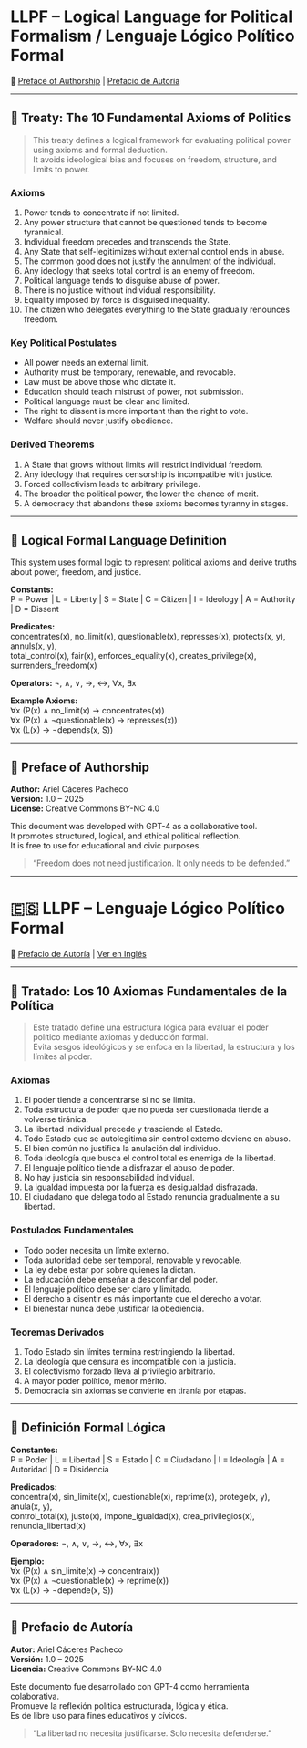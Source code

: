 # LLPF – Logical Language for Political Formalism / Lenguaje Lógico Político Formal

📜 [Preface of Authorship](#preface-of-authorship) | [Prefacio de Autoría](#prefacio-de-autoría)

---

## 🧠 Treaty: The 10 Fundamental Axioms of Politics

> This treaty defines a logical framework for evaluating political power using axioms and formal deduction.  
> It avoids ideological bias and focuses on freedom, structure, and limits to power.

### Axioms
1. Power tends to concentrate if not limited.  
2. Any power structure that cannot be questioned tends to become tyrannical.  
3. Individual freedom precedes and transcends the State.  
4. Any State that self-legitimizes without external control ends in abuse.  
5. The common good does not justify the annulment of the individual.  
6. Any ideology that seeks total control is an enemy of freedom.  
7. Political language tends to disguise abuse of power.  
8. There is no justice without individual responsibility.  
9. Equality imposed by force is disguised inequality.  
10. The citizen who delegates everything to the State gradually renounces freedom.

### Key Political Postulates
- All power needs an external limit.  
- Authority must be temporary, renewable, and revocable.  
- Law must be above those who dictate it.  
- Education should teach mistrust of power, not submission.  
- Political language must be clear and limited.  
- The right to dissent is more important than the right to vote.  
- Welfare should never justify obedience.

### Derived Theorems
1. A State that grows without limits will restrict individual freedom.  
2. Any ideology that requires censorship is incompatible with justice.  
3. Forced collectivism leads to arbitrary privilege.  
4. The broader the political power, the lower the chance of merit.  
5. A democracy that abandons these axioms becomes tyranny in stages.

---

## 📘 Logical Formal Language Definition

This system uses formal logic to represent political axioms and derive truths about power, freedom, and justice.

**Constants:**  
P = Power | L = Liberty | S = State | C = Citizen | I = Ideology | A = Authority | D = Dissent  

**Predicates:**  
concentrates(x), no_limit(x), questionable(x), represses(x), protects(x, y), annuls(x, y),  
total_control(x), fair(x), enforces_equality(x), creates_privilege(x), surrenders_freedom(x)

**Operators:** ¬, ∧, ∨, →, ↔, ∀x, ∃x

**Example Axioms:**  
∀x (P(x) ∧ no_limit(x) → concentrates(x))  
∀x (P(x) ∧ ¬questionable(x) → represses(x))  
∀x (L(x) → ¬depends(x, S))

---

## 📜 Preface of Authorship

**Author:** Ariel Cáceres Pacheco  
**Version:** 1.0 – 2025  
**License:** Creative Commons BY-NC 4.0

This document was developed with GPT-4 as a collaborative tool.  
It promotes structured, logical, and ethical political reflection.  
It is free to use for educational and civic purposes.

> “Freedom does not need justification. It only needs to be defended.”

---

# 🇪🇸 LLPF – Lenguaje Lógico Político Formal

📜 [Prefacio de Autoría](#prefacio-de-autoría) | [Ver en Inglés](#treaty-the-10-fundamental-axioms-of-politics)

---

## 🧠 Tratado: Los 10 Axiomas Fundamentales de la Política

> Este tratado define una estructura lógica para evaluar el poder político mediante axiomas y deducción formal.  
> Evita sesgos ideológicos y se enfoca en la libertad, la estructura y los límites al poder.

### Axiomas
1. El poder tiende a concentrarse si no se limita.  
2. Toda estructura de poder que no pueda ser cuestionada tiende a volverse tiránica.  
3. La libertad individual precede y trasciende al Estado.  
4. Todo Estado que se autolegitima sin control externo deviene en abuso.  
5. El bien común no justifica la anulación del individuo.  
6. Toda ideología que busca el control total es enemiga de la libertad.  
7. El lenguaje político tiende a disfrazar el abuso de poder.  
8. No hay justicia sin responsabilidad individual.  
9. La igualdad impuesta por la fuerza es desigualdad disfrazada.  
10. El ciudadano que delega todo al Estado renuncia gradualmente a su libertad.

### Postulados Fundamentales
- Todo poder necesita un límite externo.  
- Toda autoridad debe ser temporal, renovable y revocable.  
- La ley debe estar por sobre quienes la dictan.  
- La educación debe enseñar a desconfiar del poder.  
- El lenguaje político debe ser claro y limitado.  
- El derecho a disentir es más importante que el derecho a votar.  
- El bienestar nunca debe justificar la obediencia.

### Teoremas Derivados
1. Todo Estado sin límites termina restringiendo la libertad.  
2. La ideología que censura es incompatible con la justicia.  
3. El colectivismo forzado lleva al privilegio arbitrario.  
4. A mayor poder político, menor mérito.  
5. Democracia sin axiomas se convierte en tiranía por etapas.

---

## 📘 Definición Formal Lógica

**Constantes:**  
P = Poder | L = Libertad | S = Estado | C = Ciudadano | I = Ideología | A = Autoridad | D = Disidencia

**Predicados:**  
concentra(x), sin_limite(x), cuestionable(x), reprime(x), protege(x, y), anula(x, y),  
control_total(x), justo(x), impone_igualdad(x), crea_privilegios(x), renuncia_libertad(x)

**Operadores:** ¬, ∧, ∨, →, ↔, ∀x, ∃x

**Ejemplo:**  
∀x (P(x) ∧ sin_limite(x) → concentra(x))  
∀x (P(x) ∧ ¬cuestionable(x) → reprime(x))  
∀x (L(x) → ¬depende(x, S))

---

## 📜 Prefacio de Autoría

**Autor:** Ariel Cáceres Pacheco  
**Versión:** 1.0 – 2025  
**Licencia:** Creative Commons BY-NC 4.0

Este documento fue desarrollado con GPT-4 como herramienta colaborativa.  
Promueve la reflexión política estructurada, lógica y ética.  
Es de libre uso para fines educativos y cívicos.

> “La libertad no necesita justificarse. Solo necesita defenderse.”
